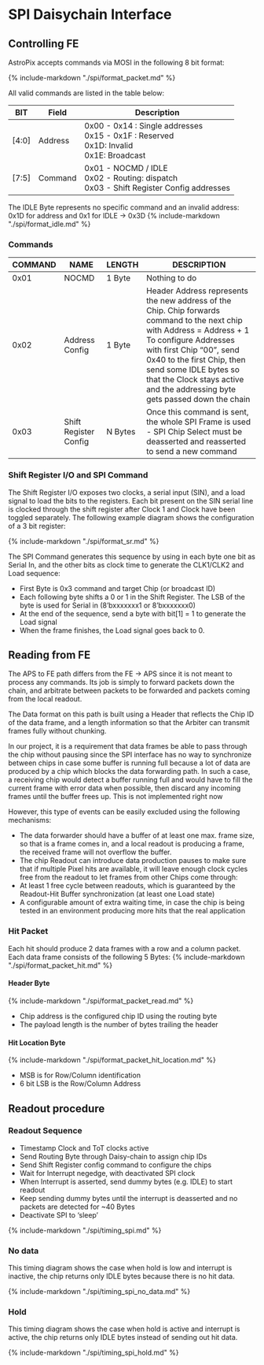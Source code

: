 # SPI Daisychain Interface

## Controlling FE

AstroPix accepts commands via MOSI in the following 8 bit format:

{% include-markdown "./spi/format_packet.md" %}

All valid commands are listed in the table below:

| BIT   | Field   | Description                                                                                   |
|-------|---------|-----------------------------------------------------------------------------------------------|
| [4:0] | Address | 0x00 -  0x14 : Single addresses<br>0x15 - 0x1F : Reserved<br>0x1D: Invalid<br>0x1E: Broadcast |
| [7:5] | Command | 0x01 - NOCMD / IDLE<br>0x02 - Routing: dispatch<br>0x03 - Shift Register Config addresses     |

The IDLE Byte represents no specific command and an invalid address: 0x1D for address and 0x1 for IDLE -> 0x3D
{% include-markdown "./spi/format_idle.md" %}

### Commands

| COMMAND | NAME  | LENGTH | DESCRIPTION   |
|---------|-------|--------|---------------|
| 0x01    | NOCMD | 1 Byte | Nothing to do |
|0x02|	Address Config|	1 Byte	|Header Address represents the new address of the Chip. Chip forwards command to the next chip with Address = Address + 1<br>To configure Addresses with first Chip “00”, send 0x40 to the first Chip, then send some IDLE bytes so that the Clock stays active and the addressing byte gets passed down the chain|
|0x03 |	Shift Register Config	|N Bytes	|Once this command is sent, the whole SPI Frame is used - SPI Chip Select must be deasserted and reasserted to send a new command|


### Shift Register I/O and SPI Command

The Shift Register I/O exposes two clocks, a serial input (SIN), and a load signal to load the bits to the registers.
Each bit present on the SIN serial line is clocked through the shift register after Clock 1 and Clock have been toggled separately. The following example diagram shows the configuration of a 3 bit register:

{% include-markdown "./spi/format_sr.md" %}

The SPI Command generates this sequence by using in each byte one bit as Serial In, and the other bits as clock time to generate the CLK1/CLK2 and Load sequence:

-	First Byte is 0x3 command and target Chip (or broadcast ID)
-	Each following byte shifts a 0 or 1 in the Shift Register. The LSB of the byte is used for Serial in (8’bxxxxxxx1 or 8’bxxxxxxx0)
-	At the end of the sequence, send a byte with bit[1] = 1 to generate the Load signal
-	When the frame finishes, the Load signal goes back to 0.


## Reading from FE
The APS to FE path differs from the FE → APS since it is not meant to process any commands. Its job is simply to forward packets down the chain, and arbitrate between packets to be forwarded and packets coming from the local readout.

The Data format on this path is built using a Header that reflects the Chip ID of the data frame, and a length information so that the Arbiter can transmit frames fully without chunking.

In our project, it is a requirement that data frames be able to pass through the chip without pausing since the SPI interface has no way to synchronize between chips in case some buffer is running full because a lot of data are produced by a chip which blocks the data forwarding path. In such a case, a receiving chip would detect a buffer running full and would have to fill the current frame with error data when possible, then discard any incoming frames until the buffer frees up. This is not implemented right now

However, this type of events can be easily excluded using the following mechanisms:

-	The data forwarder should have a buffer of at least one max. frame size, so that is a frame comes in, and a local readout is producing a frame, the received frame will not overflow the buffer.
-	The chip Readout can introduce data production pauses to make sure that if multiple Pixel hits are available, it will leave enough clock cycles free from the readout to let frames from other Chips come through:
-	At least 1 free cycle between readouts, which is guaranteed by the Readout-Hit Buffer synchronization (at least one Load state)
-	A configurable amount of extra waiting time, in case the chip is being tested in an environment producing more hits that the real application



### Hit Packet
Each hit should produce 2 data frames with a row and a column packet. Each data frame consists of the following 5 Bytes:
{% include-markdown "./spi/format_packet_hit.md" %}

#### Header Byte
{% include-markdown "./spi/format_packet_read.md" %}

- Chip address is the configured chip ID using the routing byte
- The payload length is the number of bytes trailing the header

#### Hit Location Byte

{% include-markdown "./spi/format_packet_hit_location.md" %}

- MSB is for Row/Column identification
- 6 bit LSB is the Row/Column Address

## Readout procedure

### Readout Sequence

- Timestamp Clock and ToT clocks active
- Send Routing Byte through Daisy-chain to assign chip IDs
- Send Shift Register config command to configure the chips
- Wait for Interrupt negedge, with deactivated SPI clock
- When Interrupt is asserted, send dummy bytes (e.g. IDLE) to start readout
- Keep sending dummy bytes until the interrupt is deasserted and no packets are detected for ~40 Bytes
- Deactivate SPI to ‘sleep’


{% include-markdown "./spi/timing_spi.md" %}

### No data

This timing diagram shows the case when hold is low and interrupt is inactive, the chip returns only IDLE bytes because there is no hit data.

{% include-markdown "./spi/timing_spi_no_data.md" %}

### Hold

This timing diagram shows the case when hold is active and interrupt is active, the chip returns only IDLE bytes instead of sending out hit data.

{% include-markdown "./spi/timing_spi_hold.md" %}

